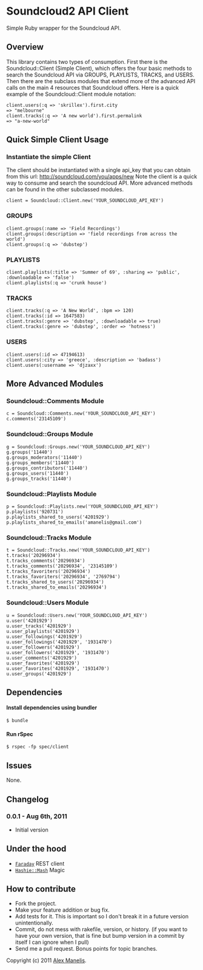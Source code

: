 # Soundcloud2 API Client

Simple Ruby wrapper for the Soundcloud API.  

## Overview

This library contains two types of consumption. First there is the Soundcloud::Client (Simple Client), which offers the four basic methods to search the Soundcloud API via GROUPS, PLAYLISTS, TRACKS, and USERS. Then there are the subclass modules that extend more of the advanced API calls on the main 4 resources that Soundcloud offers. Here is a quick example of the Soundcloud::Client module notation:

    client.users(:q => 'skrillex').first.city
    => "melbourne"
    client.tracks(:q => 'A new world').first.permalink
    => "a-new-world"

## Quick Simple Client Usage

### Instantiate the simple Client
The client should be instantiated with a single api_key that you can obtain from this url: http://soundcloud.com/you/apps/new
Note the client is a quick way to consume and search the soundcloud API. More advanced methods can
be found in the other subclassed modules.

    client = Soundcloud::Client.new('YOUR_SOUNDCLOUD_API_KEY')

### GROUPS
    client.groups(:name => 'Field Recordings')
    client.groups(:description => 'field recordings from across the world')
    client.groups(:q => 'dubstep')

### PLAYLISTS
    client.playlists(:title => 'Summer of 69', :sharing => 'public', :downloadable => 'false')
    client.playlists(:q => 'crunk house')

### TRACKS
    client.tracks(:q => 'A New World', :bpm => 120)
    client.tracks(:id => 1647583)
    client.tracks(:genre => 'dubstep', :downloadable => true)
    client.tracks(:genre => 'dubstep', :order => 'hotness')
    
### USERS
    client.users(:id => 47194613)
    client.users(:city => 'greece', :description => 'badass')
    client.users(:username => 'djzaxx')
    
## More Advanced Modules

### Soundcloud::Comments Module
    c = Soundcloud::Comments.new('YOUR_SOUNDCLOUD_API_KEY')
    c.comments('23145109')

### Soundcloud::Groups Module
    g = Soundcloud::Groups.new('YOUR_SOUNDCLOUD_API_KEY')
    g.groups('11440')
    g.groups_moderators('11440')
    g.groups_members('11440')
    g.groups_contributors('11440')
    g.groups_users('11440')
    g.groups_tracks('11440')

### Soundcloud::Playlists Module
    p = Soundcloud::Playlists.new('YOUR_SOUNDCLOUD_API_KEY')
    p.playlists('920731')
    p.playlists_shared_to_users('4201929')
    p.playlists_shared_to_emails('amanelis@gmail.com')

### Soundcloud::Tracks Module
    t = Soundcloud::Tracks.new('YOUR_SOUNDCLOUD_API_KEY')
    t.tracks('20296934')
    t.tracks_comments('20296934')
    t.tracks_comments('20296934', '23145109')
    t.tracks_favoriters('20296934')
    t.tracks_favoriters('20296934', '2769794')
    t.tracks_shared_to_users('20296934')
    t.tracks_shared_to_emails('20296934')

### Soundcloud::Users Module
    u = Soundcloud::Users.new('YOUR_SOUNDCLOUD_API_KEY')
    u.user('4201929')
    u.user_tracks('4201929')
    u.user_playlists('4201929')
    u.user_followings('4201929')
    u.user_followings('4201929', '1931470')
    u.user_followers('4201929')
    u.user_followers('4201929', '1931470')
    u.user_comments('4201929')
    u.user_favorites('4201929')
    u.user_favorites('4201929', '1931470')
    u.user_groups('4201929')

## Dependencies
#### Install dependencies using bundler  
    $ bundle
  
#### Run rSpec  
    $ rspec -fp spec/client

## Issues
  None.
  
## Changelog

### 0.0.1 - Aug 6th, 2011

* Initial version


## Under the hood
* [`Faraday`](https://github.com/technoweenie/faraday) REST client
* [`Hashie::Mash`](http://github.com/intridea/hashie)  Magic

## How to contribute
 
* Fork the project.
* Make your feature addition or bug fix.
* Add tests for it. This is important so I don't break it in a
  future version unintentionally.
* Commit, do not mess with rakefile, version, or history.
  (if you want to have your own version, that is fine but bump version in a commit by itself I can ignore when I pull)
* Send me a pull request. Bonus points for topic branches.

Copyright (c) 2011 [Alex Manelis](http://twitter.com/amanelis). 
